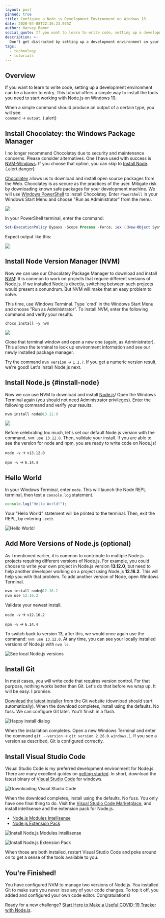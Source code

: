 ```yaml
---
layout: post
pinned: true
title: Configure a Node.js Development Environment on Windows 10
date: 2020-04-08T22:36:23.975Z
author: Harvey Ramer
social_quote: If you want to learn to write code, setting up a development environment can be a barrier to entry. This tutorial offers a simple way to install the tools you need to start working with Node.js on Windows 10.
description: >-
  Don't get distracted by setting up a development environment on your way to learning Node.js. Everything you need to install Node.js and begin writing server-side JavaScript on Windows 10 is right here.
tags:
  - technology
  - tutorials
---
```


## Overview

If you want to learn to write code, setting up a development environment can be a barrier to entry. This tutorial offers a simple way to install the tools you need to start working with Node.js on Windows 10.

When a simple command should produce an output of a certain type, you will see:  
`command` → `output`. {.alert}

## Install Chocolatey: the Windows Package Manager

I no longer recommend Chocolatey due to security and maintenance concerns. Please consider alternatives. One I have used with success is [NVM-Windows](https://github.com/coreybutler/nvm-windows). If you choose that option, you can skip to [Install Node](#install-node). {.alert.danger}

[Chocolatey](https://chocolatey.org/) allows us to download and install open source packages from the Web. Chocolatey is as secure as the practices of the user. Mitigate risk by downloading known safe packages for your development machine. We will use [Windows PowerShell](https://docs.microsoft.com/en-us/powershell/scripting/overview?view=powershell-7) to install Chocolatey. Enter `PowerShell` in your Windows Start Menu and choose "Run as Administrator" from the menu.

![](https://www.harveyramer.com/img/sc5ox6zxr9.png)

In your PowerShell terminal, enter the command:

```powershell
Set-ExecutionPolicy Bypass -Scope Process -Force; iex ((New-Object System.Net.WebClient).DownloadString('https://chocolatey.org/install.ps1'))
```

Expect output like this:

![](https://www.harveyramer.com/img/powershell_Wb8r3lS2bU.png)

## Install Node Version Manager (NVM)

Now we can use our Chocolatey Package Manager to download and install [NVM](https://github.com/nvm-sh/nvm/blob/master/README.md)! It is common to work on projects that require different versions of Node.js. If we installed Node.js directly, switching between such projects would present a conundrum. But NVM will make that an easy problem to solve.

This time, use Windows Terminal. Type \`cmd\` in the Windows Start Menu and choose "Run as Administrator". To install NVM, enter the following command and verify your results.

```shell-script
choco install -y nvm
```

![](https://www.harveyramer.com/img/cmd_4rbXM91m6u.png)

Close that terminal window and open a new one (again, as Administrator). This allows the terminal to look up environment information and see our newly installed package manager.

Try the command `nvm version` → `1.1.7`. If you get a numeric version result, we're good! Let's install Node.js next.

## Install Node.js {#install-node}

Now we can use NVM to download and install [Node.js](https://nodejs.org/en/about/)! Open the Windows Terminal again (you should not need Administrator privileges). Enter the following command and verify your results.

```javascript
nvm install node@13.12.0
```

![](https://www.harveyramer.com/img/cmd_pN3qtBIZHC.png)

Before celebrating too much, let's set our default Node.js version with the command, `nvm use 13.12.0`. Then, validate your install. If you are able to see the version for node and npm, you are ready to write code on Node.js!

`node -v` → `v13.12.0`

`npm -v` → `6.14.4`

## Hello World

In your Windows Terminal, enter `node`. This will launch the Node REPL terminal, then test a `console.log` statement.

```javascript
console.log("Hello World!");
```

Your "Hello World" statement will be printed to the terminal. Then, exit the REPL, by entering `.exit`.

![Hello World!](https://www.harveyramer.com/img/cmd_SHOGeflu9a.png "Hello World!")

## Add More Versions of Node.js (optional)

As I mentioned earlier, it is common to contribute to multiple Node.js projects requiring different versions of Node.js. For example, you could choose to write your own project in Node.js version **13.12.0**, but need to help another developer working on a project using Node.js **12.16.2**. This will help you with that problem. To add another version of Node, open Windows Terminal.

```javascript
nvm install node@12.16.2
nvm use 12.16.2
```

Validate your newest install.

`node -v` → `v12.16.2`

`npm -v` → `6.14.4`

To switch back to version 13, after this, we would once again use the command: `nvm use 13.12.0`. At any time, you can see your locally installed versions of Node.js with `nvm ls`.

![See local Node.js versions](https://www.harveyramer.com/img/cmd_RycmFqBtls.png "See local Node.js versions")

## Install Git

In most cases, you will write code that requires version control. For that purpose, nothing works better than Git. Let's do that before we wrap up. It will be easy. I promise.

[Download the latest installer](https://git-scm.com/download/win) from the Git website (download should start automatically). When the download completes, install using the defaults. No fuss. We can configure Git later. You'll finish in a flash.

![Happy install dialog](https://www.harveyramer.com/img/Git-2.26.0-64-bit.tmp_gcNQ427NNs.png)

When the installation completes. Open a new Windows Terminal and enter the command `git --version` → `git version 2.26.0.windows.1`. If you see a version as described, Git is configured correctly.

## Install Visual Studio Code

Visual Studio Code is my preferred development environment for Node.js. There are many excellent guides on [getting started](https://code.visualstudio.com/docs/introvideos/basics). In short, download the latest binary of [Visual Studio Code](https://code.visualstudio.com/) for windows.

![Downloading Visual Studio Code](https://www.harveyramer.com/img/chrome_9n74ygwamo.png "Downloading Visual Studio Code")

When the download completes, install using the defaults. No fuss. You only have one final thing to do. Visit the [Visual Studio Code Marketplace](https://marketplace.visualstudio.com/VSCode), and install intellisense and the extension pack for Node.js.

- [Node.js Modules Intellisense](https://marketplace.visualstudio.com/items?itemName=leizongmin.node-module-intellisense)
- [Node.js Extension Pack](https://marketplace.visualstudio.com/items?itemName=waderyan.nodejs-extension-pack)

![Install Node.js Modules Intellisense](https://www.harveyramer.com/img/chrome_rtjxzfmak7.png "Install Node.js Modules Intellisense")

![Install Node.js Extension Pack](https://www.harveyramer.com/img/chrome_1klnojkfy0.png "Install Node.js Extension Pack")

When those are both installed, restart Visual Studio Code and poke around on to get a sense of the tools available to you.

## You're Finished!

You have configured NVM to manage two versions of Node.js. You installed Git to make sure you never lose any of your code changes. To top it off, you added and configured your own code editor. Congratulations!

Ready for a new challenge? [Start Here to Make a Useful COVID-19 Tracker with Node.js](https://www.harveyramer.com/article/2020-04-09-start-here-to-make-a-useful-covid-19-tracker-with-node-js/).
